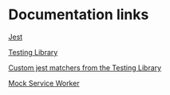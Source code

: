 # Documentation links

[Jest](https://jestjs.io/docs/setup-teardown)

[Testing Library](https://testing-library.com/docs/react-testing-library/example-intro/)

[Custom jest matchers from the Testing Library](https://github.com/testing-library/jest-dom)

[Mock Service Worker](https://www.npmjs.com/package/msw/v/1.3.2)
